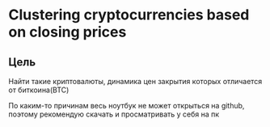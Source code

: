 # Clustering cryptocurrencies based on closing prices  
## Цель    
Найти такие криптовалюты, динамика цен закрытия которых отличается от биткоина(BTC)  

По каким-то причинам весь ноутбук не может открыться на github, поэтому рекомендую скачать и просматривать у себя на пк
